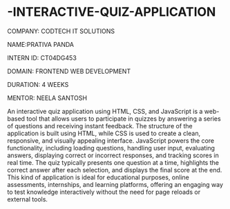 # -INTERACTIVE-QUIZ-APPLICATION

COMPANY: CODTECH IT SOLUTIONS

NAME:PRATIVA PANDA

INTERN ID: CT04DG453

DOMAIN: FRONTEND WEB DEVELOPMENT

DURATION: 4 WEEKS

MENTOR: NEELA SANTOSH

An interactive quiz application using HTML, CSS, and JavaScript is a web-based tool that allows users to participate in quizzes by answering a series of questions and receiving instant feedback. The structure of the application is built using HTML, while CSS is used to create a clean, responsive, and visually appealing interface. JavaScript powers the core functionality, including loading questions, handling user input, evaluating answers, displaying correct or incorrect responses, and tracking scores in real time. The quiz typically presents one question at a time, highlights the correct answer after each selection, and displays the final score at the end. This kind of application is ideal for educational purposes, online assessments, internships, and learning platforms, offering an engaging way to test knowledge interactively without the need for page reloads or external tools.
